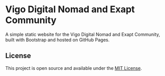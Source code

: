 # Vigo Digital Nomad and Exapt Community

A simple static website for the Vigo Digital Nomad and Exapt Community, built with Bootstrap and hosted on GitHub Pages.

## License

This project is open source and available under the [MIT License](LICENSE).
